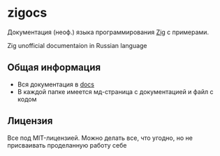 # zigocs

Документация (неоф.) языка программирования [Zig](https://ziglang.org/) с примерами.

Zig unofficial documentaion in Russian language

## Общая информация

- Вся документация в [docs](./docs)
- В каждой папке имеется мд-страница с документацией и файл с кодом

## Лицензия

Все под MIT-лицензией. Можно делать все, что угодно, но не присваивать проделанную работу себе
